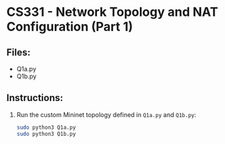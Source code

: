 # CS331 - Network Topology and NAT Configuration (Part 1)

## Files:
- Q1a.py
- Q1b.py

## Instructions:

1. Run the custom Mininet topology defined in `Q1a.py` and `Q1b.py`:
   ```bash
   sudo python3 Q1a.py
   sudo python3 Q1b.py

